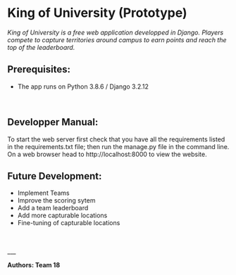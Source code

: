# King of University (Prototype)

*King of University is a free web application developped in Django. Players compete to capture territories around campus to earn points and reach the top of the leaderboard.*

## Prerequisites:
- The app runs on Python 3.8.6 / Django 3.2.12
<br>

## Developper Manual:
To start the web server first check that you have all the requirements listed in the requirements.txt file; then run the manage.py file in the command line. On a web browser head to http://localhost:8000 to view the website.
<br>

## Future Development:
- Implement Teams
- Improve the scoring sytem
- Add a team leaderboard 
- Add more capturable locations 
- Fine-tuning of capturable locations
<br>
<br>
___

**Authors: Team 18**
 
